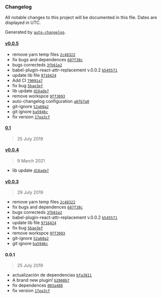 ### Changelog

All notable changes to this project will be documented in this file. Dates are displayed in UTC.

Generated by [`auto-changelog`](https://github.com/CookPete/auto-changelog).

#### [v0.0.5](https://github.com/ElParking/babel-plugin-react-attr-replacement/compare/0.1...v0.0.5)

- remove yarn temp files [`2c48322`](https://github.com/ElParking/babel-plugin-react-attr-replacement/commit/2c483226e8bee88bf61ce02ece203a1a64274d98)
- fix bugs and dependences [`687f38c`](https://github.com/ElParking/babel-plugin-react-attr-replacement/commit/687f38c7a55cb48fc5412da85f66d7ea332315c8)
- bugs correcteds [`3fb61e2`](https://github.com/ElParking/babel-plugin-react-attr-replacement/commit/3fb61e297db02690779755b09b7ae2ac7751e968)
- babel-plugin-react-attr-replacement v.0.0.2 [`b545571`](https://github.com/ElParking/babel-plugin-react-attr-replacement/commit/b54557199cf7270d8e07c03417a2a82071461516)
- update lib file [`9716424`](https://github.com/ElParking/babel-plugin-react-attr-replacement/commit/97164243f95a9b4b9523317dd3f6bdf38db9e6ed)
- Add CI [`79091a7`](https://github.com/ElParking/babel-plugin-react-attr-replacement/commit/79091a73fb51614011a361d959c2a67935a6e5b2)
- fix bug [`5bae3ef`](https://github.com/ElParking/babel-plugin-react-attr-replacement/commit/5bae3ef81d669c46331bca1fb6b9b1b2778afe98)
- lib update [`d16ade7`](https://github.com/ElParking/babel-plugin-react-attr-replacement/commit/d16ade75a041916202ea325c73f1c2959deeb7ca)
- remove workspce [`9ff3093`](https://github.com/ElParking/babel-plugin-react-attr-replacement/commit/9ff30932fc25b14bbc70a2682a5901c631486456)
- auto-changelog configuration [`a6fb7a0`](https://github.com/ElParking/babel-plugin-react-attr-replacement/commit/a6fb7a028d8263aa987e9127601bc56095e9caa9)
- git-ignore [`52a60a2`](https://github.com/ElParking/babel-plugin-react-attr-replacement/commit/52a60a28487cb41640d169c0a15591256ff9f352)
- git ignore [`ba5946c`](https://github.com/ElParking/babel-plugin-react-attr-replacement/commit/ba5946cd47ba4c85ec5cb8e430a33c02b66c04b5)
- fix version [`17ea3cf`](https://github.com/ElParking/babel-plugin-react-attr-replacement/commit/17ea3cfc243de44de690ddc63d8f2dc4d539cd56)

#### [0.1](https://github.com/ElParking/babel-plugin-react-attr-replacement/compare/v0.0.4...0.1)

> 25 July 2019

#### [v0.0.4](https://github.com/ElParking/babel-plugin-react-attr-replacement/compare/v0.0.3...v0.0.4)

> 9 March 2021

- lib update [`d16ade7`](https://github.com/ElParking/babel-plugin-react-attr-replacement/commit/d16ade75a041916202ea325c73f1c2959deeb7ca)

#### [v0.0.3](https://github.com/ElParking/babel-plugin-react-attr-replacement/compare/0.0.1...v0.0.3)

> 29 July 2019

- remove yarn temp files [`2c48322`](https://github.com/ElParking/babel-plugin-react-attr-replacement/commit/2c483226e8bee88bf61ce02ece203a1a64274d98)
- fix bugs and dependences [`687f38c`](https://github.com/ElParking/babel-plugin-react-attr-replacement/commit/687f38c7a55cb48fc5412da85f66d7ea332315c8)
- bugs correcteds [`3fb61e2`](https://github.com/ElParking/babel-plugin-react-attr-replacement/commit/3fb61e297db02690779755b09b7ae2ac7751e968)
- babel-plugin-react-attr-replacement v.0.0.2 [`b545571`](https://github.com/ElParking/babel-plugin-react-attr-replacement/commit/b54557199cf7270d8e07c03417a2a82071461516)
- update lib file [`9716424`](https://github.com/ElParking/babel-plugin-react-attr-replacement/commit/97164243f95a9b4b9523317dd3f6bdf38db9e6ed)
- fix bug [`5bae3ef`](https://github.com/ElParking/babel-plugin-react-attr-replacement/commit/5bae3ef81d669c46331bca1fb6b9b1b2778afe98)
- remove workspce [`9ff3093`](https://github.com/ElParking/babel-plugin-react-attr-replacement/commit/9ff30932fc25b14bbc70a2682a5901c631486456)
- git-ignore [`52a60a2`](https://github.com/ElParking/babel-plugin-react-attr-replacement/commit/52a60a28487cb41640d169c0a15591256ff9f352)
- git ignore [`ba5946c`](https://github.com/ElParking/babel-plugin-react-attr-replacement/commit/ba5946cd47ba4c85ec5cb8e430a33c02b66c04b5)

#### 0.0.1

> 25 July 2019

- actualización de dependencias [`bfa3811`](https://github.com/ElParking/babel-plugin-react-attr-replacement/commit/bfa38114e81c83102d731791aa3691b99e4d0a1d)
- A brand new plugin! [`b2068b7`](https://github.com/ElParking/babel-plugin-react-attr-replacement/commit/b2068b79eaf60643ebab83086388add53b4420c1)
- fix dependences [`003a488`](https://github.com/ElParking/babel-plugin-react-attr-replacement/commit/003a48801fbd3939f9fbd8bdde362694534edc3e)
- fix version [`17ea3cf`](https://github.com/ElParking/babel-plugin-react-attr-replacement/commit/17ea3cfc243de44de690ddc63d8f2dc4d539cd56)
